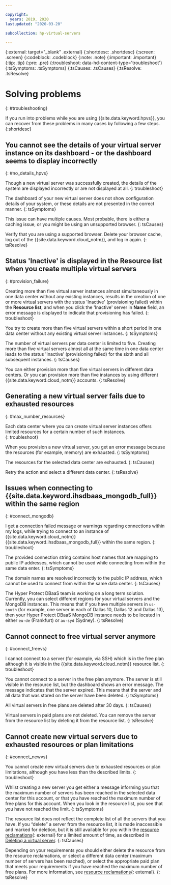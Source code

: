 ```yaml
---

copyright:
  years: 2019, 2020
lastupdated: "2020-03-20"

subcollection: hp-virtual-servers

---
```


{:external: target="_blank" .external}
{:shortdesc: .shortdesc}
{:screen: .screen}
{:codeblock: .codeblock}
{:note: .note}
{:important: .important}
{:tip: .tip}
{:pre: .pre}
{:troubleshoot: data-hd-content-type='troubleshoot'}
{:tsSymptoms: .tsSymptoms}
{:tsCauses: .tsCauses}
{:tsResolve: .tsResolve}

# Solving problems
{: #troubleshooting}

If you run into problems while you are using {{site.data.keyword.hpvs}}, you can recover from these problems in many cases by following a few steps.
{:shortdesc}

## You cannot see the details of your virtual server instance on its dashboard - or the dashboard seems to display incorrectly
{: #no_details_hpvs}

Though a new virtual server was successfully created, the details of the system are displayed incorrectly or are not displayed at all.
{: troubleshoot}

The dashboard of your new virtual server does not show configuration details of your system, or these details are not presented in the correct manner.
{: tsSymptoms}

This issue can have multiple causes. Most probable, there is either a caching issue, or you might be using an unsupported browser.
{: tsCauses}

Verify that you are using a supported browser. Delete your browser cache, log out of the {{site.data.keyword.cloud_notm}}, and log in again.
{: tsResolve}

## Status 'Inactive' is displayed in the **Resource list** when you create multiple virtual servers
{: #provision_failure}

Creating more than five virtual server instances almost simultaneously in one data center without any existing instances, results in the creation of one or more virtual servers with the status 'Inactive' (provisioning failed) within the **Resource list**, and when you click the 'Inactive' server in **Name** field, an error message is displayed to indicate that provisioning has failed.
{: troubleshoot}

You try to create more than five virtual servers within a short period in one data center without any existing virtual server instances.
{: tsSymptoms}

The number of virtual servers per data center is limited to five. Creating more than five virtual servers almost all at the same time in one data center leads to the status 'Inactive' (provisioning failed) for the sixth and all subsequent instances.
{: tsCauses}

You can either provision more than five virtual servers in different data centers. Or you can provision more than five instances by using different {{site.data.keyword.cloud_notm}} accounts.
{: tsResolve}


##  Generating a new virtual server fails due to exhausted resources
{: #max_number_resources}

Each data center where you can create virtual server instances offers limited resources for a certain number of such instances.  
{: troubleshoot}

When you provision a new virtual server, you get an error message because the resources (for example, memory) are exhausted.
{: tsSymptoms}

The resources for the selected data center are exhausted.
{: tsCauses}

Retry the action and select a different data center.
{: tsResolve}


## Issues when connecting to {{site.data.keyword.ihsdbaas_mongodb_full}} within the same region
{: #connect_mongodb}

I get a connection failed message or warnings regarding connections within my logs, while trying to connect to an instance of {{site.data.keyword.cloud_notm}} {{site.data.keyword.ihsdbaas_mongodb_full}} within the same region.
{: troubleshoot}

The provided connection string contains host names that are mapping to public IP addresses, which cannot be used while connecting from within the same data enter.
{: tsSymptoms}

The domain names are resolved incorrectly to the public IP address, which cannot be used to connect from within the same data center.
{: tsCauses}

The Hyper Protect DBaaS team is working on a long term solution. Currently, you can select different regions for your virtual servers and the MongoDB instances. This means that if you have multiple servers in `us-south` (for example, one server in each of Dallas 10, Dallas 12 and Dallas 13), then your Hyper Protect DBaaS MongoDB instance needs to be located in either `eu-de` (Frankfurt) or `au-syd` (Sydney).
{: tsResolve}

## Cannot connect to free virtual server anymore
{: #connect_freevs}

I cannot connect to a server (for example, via SSH) which is in the free plan although it is visible in the {{site.data.keyword.cloud_notm}} resource list.
{: troubleshoot}

You cannot connect to a server in the free plan anymore.
The server is still visible in the resource list, but the dashboard shows an error message. The message indicates that the server expired. This means that the server and all data that was stored on the server have been deleted.
{: tsSymptoms}

All virtual servers in free plans are deleted after 30 days.
{: tsCauses}

Virtual servers in paid plans are not deleted. You can remove the server from the resource list by deleting it from the resource list.
{: tsResolve}


## Cannot create new virtual servers due to exhausted resources or plan limitations
{: #connect_newvs}

You cannot create new virtual servers due to exhausted resources or plan limitations, although you have less than the described limits.
{: troubleshoot}

Whilst creating a new server you get either a message informing you that the maximum number of servers has been reached in the selected data center for this account, or that you have reached the maximum number of free plans for this account. When you look in the resource list, you see that you have not reached the limit.
{: tsSymptoms}

The resource list does not reflect the complete list of all the servers that you have. If you “delete” a server from the resource list, it is made inaccessible and marked for deletion, but it is still available for you within the [resource reclamations](https://cloud.ibm.com/docs/resources?topic=cloud-cli-ibmcloud_commands_resource#ibmcloud_resource_reclamations){: external} for a limited amount of time, as described in [Deleting a virtual server](/docs/services/hp-virtual-servers?topic=hp-virtual-servers-remove_vs).
{: tsCauses}

Depending on your requirements you should either delete the resource from the resource reclamations, or select a different data center (maximum number of servers has been reached), or select the appropriate paid plan that meets your requirements if you have reached the maximum number of free plans.
For more information, see [resource reclamations](https://cloud.ibm.com/docs/resources?topic=cloud-cli-ibmcloud_commands_resource#ibmcloud_resource_reclamations){: external}.
{: tsResolve}
